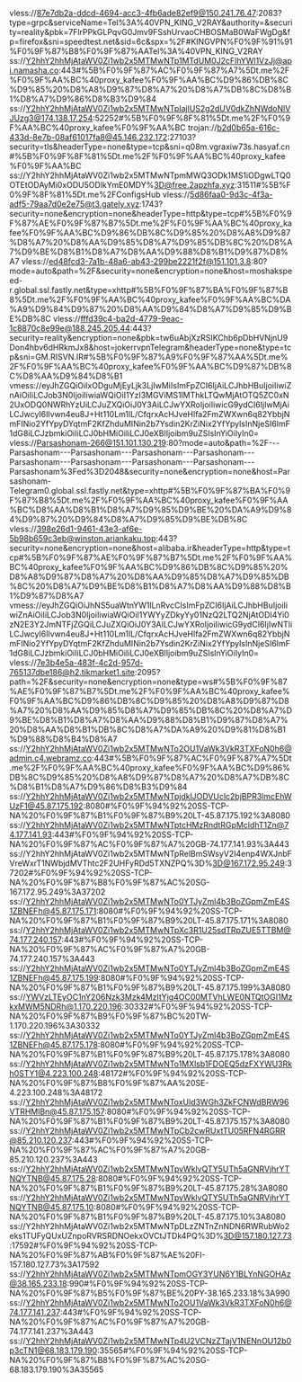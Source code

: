 vless://87e7db2a-ddcd-4694-acc3-4fb6ade82ef9@150.241.76.47:2083?type=grpc&serviceName=Tel%3A%40VPN_KING_V2RAY&authority=&security=reality&pbk=7FlrPPkGLPqvG0Jmv9FSshUrvaoCHBOSMaB0WaFWgDg&fp=firefox&sni=speedtest.net&sid=6c&spx=%2F#KINGVPN%F0%9F%91%91%F0%9F%87%B8%F0%9F%87%AATel%3A%40VPN_KING_V2RAY
ss://Y2hhY2hhMjAtaWV0Zi1wb2x5MTMwNTp1MTdUM0J2cFlhYWl1VzJj@api.namasha.co:443#%5B%F0%9F%87%AC%F0%9F%87%A7%5Dt.me%2F%F0%9F%AA%BC%40proxy_kafee%F0%9F%AA%BC%D9%86%DB%8C%D9%85%20%D8%A8%D9%87%D8%A7%20%D8%A7%DB%8C%D8%B1%D8%A7%D9%86%D8%B3%D9%84
ss://Y2hhY2hhMjAtaWV0Zi1wb2x5MTMwNTpIajlUS2g2dUV0dkZhNWdoNlVJUzg3@174.138.17.254:52252#%5B%F0%9F%8F%81%5Dt.me%2F%F0%9F%AA%BC%40proxy_kafee%F0%9F%AA%BC
trojan://b2d0b65a-616c-433d-8e7b-08af61017fa8@45.146.232.172:27103?security=tls&headerType=none&type=tcp&sni=q08m.vgraxiw73s.hasyaf.cn#%5B%F0%9F%8F%81%5Dt.me%2F%F0%9F%AA%BC%40proxy_kafee%F0%9F%AA%BC
ss://Y2hhY2hhMjAtaWV0Zi1wb2x5MTMwNTpmMWQ3ODk1MS1iODgwLTQ0OTEtODAyMi0xODU5ODlkYmE0MDY%3D@free.2apzhfa.xyz:31511#%5B%F0%9F%8F%81%5Dt.me%2FConfigsHub
vless://5d86faa0-9d3c-4f3a-adf5-79aa7d0e2e75@t3.gately.xyz:1743?security=none&encryption=none&headerType=http&type=tcp#%5B%F0%9F%87%AE%F0%9F%87%B7%5Dt.me%2F%F0%9F%AA%BC%40proxy_kafee%F0%9F%AA%BC%D9%86%DB%8C%D9%85%20%D8%A8%D9%87%D8%A7%20%D8%AA%D9%85%D8%A7%D9%85%DB%8C%20%D8%A7%D9%BE%D8%B1%D8%A7%D8%AA%D9%88%D8%B1%D9%87%D8%A7
vless://ed48fcd3-7a1b-48a6-ab43-299be2221f2f@151.101.3.8:80?mode=auto&path=%2F&security=none&encryption=none&host=moshakspeed-r.global.ssl.fastly.net&type=xhttp#%5B%F0%9F%87%BA%F0%9F%87%B8%5Dt.me%2F%F0%9F%AA%BC%40proxy_kafee%F0%9F%AA%BC%DA%A9%D9%84%D9%87%20%D8%AA%D9%84%D8%A7%D9%85%D9%BE%DB%8C
vless://fffd39c4-ba2d-4779-9eac-1c8870c8e99e@188.245.205.44:443?security=reality&encryption=none&pbk=tw6uAbjXzRSIKChb6pDbHVNjnU9Don4hbv6dHRkmJx8&host=jokerrvpnTelegram&headerType=none&type=tcp&sni=GM.RISVN.IR#%5B%F0%9F%87%A9%F0%9F%87%AA%5Dt.me%2F%F0%9F%AA%BC%40proxy_kafee%F0%9F%AA%BC%D9%87%DB%8C%D8%AA%D9%84%D8%B1
vmess://eyJhZGQiOiIxODguMjEyLjk3LjIwMiIsImFpZCI6IjAiLCJhbHBuIjoiIiwiZnAiOiIiLCJob3N0IjoiIiwiaWQiOiI1YzI3MGViMS1lMThkLTQwMjAtOTQ5ZC0xN2UxODQ0NWRhYzUiLCJuZXQiOiJ0Y3AiLCJwYXRoIjoiIiwicG9ydCI6IjIwMjAiLCJwcyI6Ilvwn4eu8J+Ht110Lm1lL/CfqrxAcHJveHlfa2FmZWXwn6q82YbbjNmFINio2YfYpyDYqtmF2KfZhduMINin2b7Ysdin2KrZiNix2YfYpyIsInNjeSI6ImF1dG8iLCJzbmkiOiIiLCJ0bHMiOiIiLCJ0eXBlIjoibm9uZSIsInYiOiIyIn0=
vless://Parsashonam-266@151.101.130.219:80?mode=auto&path=%2F---Parsashonam---Parsashonam---Parsashonam---Parsashonam---Parsashonam---Parsashonam---Parsashonam---Parsashonam---Parsashonam%3Fed%3D2048&security=none&encryption=none&host=Parsashonam-Telegram0.global.ssl.fastly.net&type=xhttp#%5B%F0%9F%87%BA%F0%9F%87%B8%5Dt.me%2F%F0%9F%AA%BC%40proxy_kafee%F0%9F%AA%BC%D8%AA%D8%B1%D8%A7%D9%85%D9%BE%20%DA%A9%D9%84%D9%87%20%D9%84%D8%A7%D9%85%D9%BE%DB%8C
vless://398e26d1-9461-43e3-af6e-5b98b659c3eb@winston.ariankaku.top:443?security=none&encryption=none&host=alibaba.ir&headerType=http&type=tcp#%5B%F0%9F%87%AE%F0%9F%87%B7%5Dt.me%2F%F0%9F%AA%BC%40proxy_kafee%F0%9F%AA%BC%D9%86%DB%8C%D9%85%20%D8%A8%D9%87%D8%A7%20%D8%AA%D9%85%D8%A7%D9%85%DB%8C%20%D8%A7%D9%BE%D8%B1%D8%A7%D8%AA%D9%88%D8%B1%D9%87%D8%A7
vmess://eyJhZGQiOiJhNS5uaWtnYW1lLnRvcCIsImFpZCI6IjAiLCJhbHBuIjoiIiwiZnAiOiIiLCJob3N0IjoiIiwiaWQiOiI1YWYyZDkyYy01NzQ2LTQ2NjAtODI4Yi0zN2E3Y2JmNTFjZGQiLCJuZXQiOiJ0Y3AiLCJwYXRoIjoiIiwicG9ydCI6IjIwNTIiLCJwcyI6Ilvwn4eu8J+Ht110Lm1lL/CfqrxAcHJveHlfa2FmZWXwn6q82YbbjNmFINio2YfYpyDYqtmF2KfZhduMINin2b7Ysdin2KrZiNix2YfYpyIsInNjeSI6ImF1dG8iLCJzbmkiOiIiLCJ0bHMiOiIiLCJ0eXBlIjoibm9uZSIsInYiOiIyIn0=
vless://7e3b4e5a-483f-4c2d-957d-765137dbe186@h2.tikmarket1.site:2095?path=%2F&security=none&encryption=none&type=ws#%5B%F0%9F%87%AE%F0%9F%87%B7%5Dt.me%2F%F0%9F%AA%BC%40proxy_kafee%F0%9F%AA%BC%D9%86%DB%8C%D9%85%20%D8%A8%D9%87%D8%A7%20%D8%AA%D9%85%D8%A7%D9%85%DB%8C%20%D8%A7%D9%BE%D8%B1%D8%A7%D8%AA%D9%88%D8%B1%D9%87%D8%A7%20%D8%AA%D8%B1%DB%8C%D8%A7%DA%A9%20%D9%81%D8%B1%D9%88%D8%B4%D8%A7
ss://Y2hhY2hhMjAtaWV0Zi1wb2x5MTMwNTo2OU1VaWk3VkR3TXFoN0h6@admin.c4.webramz.co:443#%5B%F0%9F%87%AC%F0%9F%87%A7%5Dt.me%2F%F0%9F%AA%BC%40proxy_kafee%F0%9F%AA%BC%D9%86%DB%8C%D9%85%20%D8%A8%D9%87%D8%A7%20%D8%A7%DB%8C%D8%B1%D8%A7%D9%86%D8%B3%D9%84
ss://Y2hhY2hhMjAtaWV0Zi1wb2x5MTMwNTpjdklJODVUclc2bjBPR3lmcEhWUzF1@45.87.175.192:8080#%F0%9F%94%92%20SS-TCP-NA%20%F0%9F%87%B1%F0%9F%87%B9%20LT-45.87.175.192%3A8080
ss://Y2hhY2hhMjAtaWV0Zi1wb2x5MTMwNTptcHMzRndtRGpMcldhT1Zn@74.177.141.93:443#%F0%9F%94%92%20SS-TCP-NA%20%F0%9F%87%AC%F0%9F%87%A7%20GB-74.177.141.93%3A443
ss://Y2hhY2hhMjAtaWV0Zi1wb2x5MTMwNTpRelBmSWsyV2I4enp4WXJnbFVreWxrT1NWbjdMVThtc2F2UHFyRDd5TXNZPQ%3D%3D@167.172.95.249:37202#%F0%9F%94%92%20SS-TCP-NA%20%F0%9F%87%B8%F0%9F%87%AC%20SG-167.172.95.249%3A37202
ss://Y2hhY2hhMjAtaWV0Zi1wb2x5MTMwNTo0YTJyZml4b3BoZGpmZmE4S1ZBNEFh@45.87.175.171:8080#%F0%9F%94%92%20SS-TCP-NA%20%F0%9F%87%B1%F0%9F%87%B9%20LT-45.87.175.171%3A8080
ss://Y2hhY2hhMjAtaWV0Zi1wb2x5MTMwNTpXc3R1U25sdTRpZUE5TTBM@74.177.240.157:443#%F0%9F%94%92%20SS-TCP-NA%20%F0%9F%87%AC%F0%9F%87%A7%20GB-74.177.240.157%3A443
ss://Y2hhY2hhMjAtaWV0Zi1wb2x5MTMwNTo0YTJyZml4b3BoZGpmZmE4S1ZBNEFh@45.87.175.199:8080#%F0%9F%94%92%20SS-TCP-NA%20%F0%9F%87%B1%F0%9F%87%B9%20LT-45.87.175.199%3A8080
ss://YWVzLTEyOC1nY206Nzk3Mzk4MzItYjg4OC00MTVhLWE0NTQtOGI1MzkxMWM5NDRh@1.170.220.196:30332#%F0%9F%94%92%20SS-TCP-NA%20%F0%9F%87%B9%F0%9F%87%BC%20TW-1.170.220.196%3A30332
ss://Y2hhY2hhMjAtaWV0Zi1wb2x5MTMwNTo0YTJyZml4b3BoZGpmZmE4S1ZBNEFh@45.87.175.178:8080#%F0%9F%94%92%20SS-TCP-NA%20%F0%9F%87%B1%F0%9F%87%B9%20LT-45.87.175.178%3A8080
ss://Y2hhY2hhMjAtaWV0Zi1wb2x5MTMwNTo1MXlsb1FDOEQ5dzFXYWU3Rkh0STY1@4.223.100.248:48172#%F0%9F%94%92%20SS-TCP-NA%20%F0%9F%87%B8%F0%9F%87%AA%20SE-4.223.100.248%3A48172
ss://Y2hhY2hhMjAtaWV0Zi1wb2x5MTMwNToxUld3WGh3ZkFCNWdBRW96VTRHMlBn@45.87.175.157:8080#%F0%9F%94%92%20SS-TCP-NA%20%F0%9F%87%B1%F0%9F%87%B9%20LT-45.87.175.157%3A8080
ss://Y2hhY2hhMjAtaWV0Zi1wb2x5MTMwNTpCb2cwRUxtTU05RFN4RGRR@85.210.120.237:443#%F0%9F%94%92%20SS-TCP-NA%20%F0%9F%87%AC%F0%9F%87%A7%20GB-85.210.120.237%3A443
ss://Y2hhY2hhMjAtaWV0Zi1wb2x5MTMwNTpvWklvQTY5UTh5aGNRVjhrYTNQYTNB@45.87.175.28:8080#%F0%9F%94%92%20SS-TCP-NA%20%F0%9F%87%B1%F0%9F%87%B9%20LT-45.87.175.28%3A8080
ss://Y2hhY2hhMjAtaWV0Zi1wb2x5MTMwNTpvWklvQTY5UTh5aGNRVjhrYTNQYTNB@45.87.175.10:8080#%F0%9F%94%92%20SS-TCP-NA%20%F0%9F%87%B1%F0%9F%87%B9%20LT-45.87.175.10%3A8080
ss://Y2hhY2hhMjAtaWV0Zi1wb2x5MTMwNTpDLzZNTnZnNDN6RWRubWo2eks1TUFyQUxUZnpoRVRSRDNOekxOVCtJTDk4PQ%3D%3D@157.180.127.73:17592#%F0%9F%94%92%20SS-TCP-NA%20%F0%9F%87%AB%F0%9F%87%AE%20FI-157.180.127.73%3A17592
ss://Y2hhY2hhMjAtaWV0Zi1wb2x5MTMwNTpmOGY3YUN6Y1BLYnNGOHAz@38.165.233.18:990#%F0%9F%94%92%20SS-TCP-NA%20%F0%9F%87%B5%F0%9F%87%BE%20PY-38.165.233.18%3A990
ss://Y2hhY2hhMjAtaWV0Zi1wb2x5MTMwNTo2OU1VaWk3VkR3TXFoN0h6@74.177.141.237:443#%F0%9F%94%92%20SS-TCP-NA%20%F0%9F%87%AC%F0%9F%87%A7%20GB-74.177.141.237%3A443
ss://Y2hhY2hhMjAtaWV0Zi1wb2x5MTMwNTp4U2VCNzZTajV1NENnOU12b0p3cTN1@68.183.179.190:35565#%F0%9F%94%92%20SS-TCP-NA%20%F0%9F%87%B8%F0%9F%87%AC%20SG-68.183.179.190%3A35565

